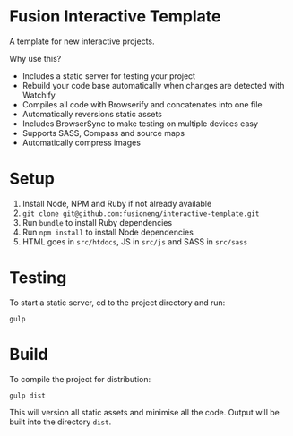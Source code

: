 Fusion Interactive Template
===========================
A template for new interactive projects.

Why use this?
- Includes a static server for testing your project
- Rebuild your code base automatically when changes are detected with Watchify
- Compiles all code with Browserify and concatenates into one file
- Automatically reversions static assets
- Includes BrowserSync to make testing on multiple devices easy
- Supports SASS, Compass and source maps
- Automatically compress images

Setup
=====
1. Install Node, NPM and Ruby if not already available
2. `git clone git@github.com:fusioneng/interactive-template.git`
3. Run `bundle` to install Ruby dependencies
4. Run `npm install` to install Node dependencies
5. HTML goes in `src/htdocs`, JS in `src/js` and SASS in `src/sass`

Testing
=======
To start a static server, cd to the project directory and run:

	gulp

Build
=====
To compile the project for distribution:

	gulp dist

This will version all static assets and minimise all the code. Output will be built into the directory `dist`.